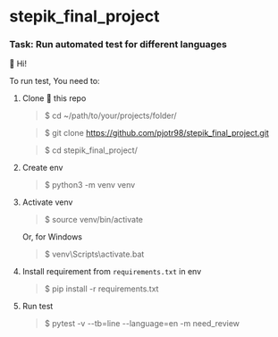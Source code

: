 # stepik_final_project

### Task: Run automated test for different languages

👋 Hi!

To run test, You need to:

1. Clone 🐑 this repo 

   > $ cd ~/path/to/your/projects/folder/

   > $ git clone https://github.com/pjotr98/stepik_final_project.git

   > $ cd stepik_final_project/

2. Create env
   > $ python3 -m venv venv
   
3. Activate venv
   > $ source venv/bin/activate
   
   Or, for Windows
   
   > $ venv\Scripts\activate.bat
   
4. Install requirement from `requirements.txt` in env
   > $ pip install -r requirements.txt
   
5. Run test
   > $ pytest -v --tb=line --language=en -m need_review
